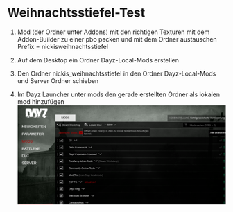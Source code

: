# Weihnachtsstiefel-Test

1. Mod (der Ordner unter Addons) mit den richtigen Texturen mit dem Addon-Builder zu einer pbo packen und mit dem Ordner austauschen
Prefix = nickisweihnachtsstiefel

2. Auf dem Desktop ein Ordner Dayz-Local-Mods erstellen
3. Den Ordner nickis_weihnachtsstiefel in den Ordner Dayz-Local-Mods und Server Ordner schieben

4. Im Dayz Launcher unter mods den gerade erstellten Ordner als lokalen mod hinzufügen
![Steam Lokal Mod](https://github.com/neelab2/Weihnachtsstiefel-Test/blob/main/Screenshot%202023-11-30%20191651.png?raw=true)

